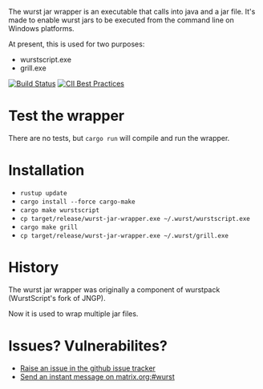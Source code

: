 The wurst jar wrapper is an executable that calls into java and a jar file.
It's made to enable wurst jars to be executed from the command line on Windows platforms.

At present, this is used for two purposes:

- wurstscript.exe
- grill.exe

[![Build Status](https://travis-ci.org/wurstscript/wurst-jar-wrapper.svg?branch=master)](https://travis-ci.org/wurstscript/wurst-jar-wrapper)
[![CII Best Practices](https://bestpractices.coreinfrastructure.org/projects/1985/badge)](https://bestpractices.coreinfrastructure.org/projects/1985)


# Test the wrapper

There are no tests, but `cargo run` will compile and run the wrapper.


# Installation

* `rustup update`
* `cargo install --force cargo-make`
* `cargo make wurstscript`
* `cp target/release/wurst-jar-wrapper.exe ~/.wurst/wurstscript.exe`
* `cargo make grill`
* `cp target/release/wurst-jar-wrapper.exe ~/.wurst/grill.exe`


# History

The wurst jar wrapper was originally a component of wurstpack (WurstScript's fork of JNGP).

Now it is used to wrap multiple jar files.


# Issues? Vulnerabilites?

- [Raise an issue in the github issue tracker](https://github.com/wurstscript/wurst-jar-wrapper/issues)
- [Send an instant message on matrix.org:#wurst](https://riot.im/app/)
